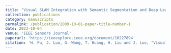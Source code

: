 ```yaml
---
title: "Visual SLAM Integration with Semantic Segmentation and Deep Learning: A Review"
collection: publications
category: manuscripts
permalink: /publication/2009-10-01-paper-title-number-1
date: 2023-10-04
venue: 'IEEE Sensors Journal'
paperurl: 'https://ieeexplore.ieee.org/document/10227894'
citation: 'H. Pu, J. Luo, G. Wang, T. Huang, H. Liu and J. Luo, "Visual SLAM Integration With Semantic Segmentation and Deep Learning: A Review," in IEEE Sensors Journal, vol. 23, no. 19, pp. 22119-22138, 1 Oct.1, 2023, doi: 10.1109/JSEN.2023.3306371.'
---
```

